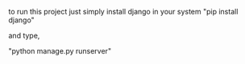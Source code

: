to run this project just simply install django in your system
"pip install django"

and  type,

"python manage.py runserver"
